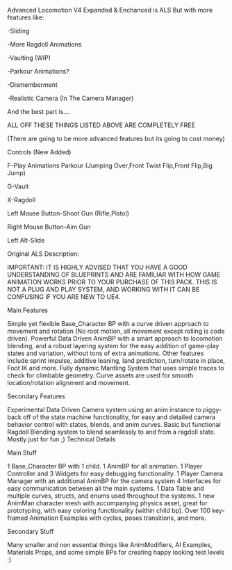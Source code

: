 Advanced Locomotion V4 Expanded & Enchanced is ALS But with more features like:

-Sliding

-More Ragdoll Animations

-Vaulting (WIP)

-Parkour Animations?

-Dismemberment

-Realistic Camera (In The Camera Manager)

And the best part is....

ALL OFF THESE THINGS LISTED ABOVE ARE COMPLETELY FREE

(There are going to be more advanced features but its going to cost money)

Controls (New Added)

F-Play Animations Parkour (Jumping Over,Front Twist Flip,Front Flip,Big Jump)

G-Vault

X-Ragdoll

Left Mouse Button-Shoot Gun (Rifle,Pistol)

Right Mouse Button-Aim Gun

Left Alt-Slide



Original ALS Description:


IMPORTANT: IT IS HIGHLY ADVISED THAT YOU HAVE A GOOD UNDERSTANDING OF BLUEPRINTS AND ARE FAMILIAR WITH HOW GAME ANIMATION WORKS PRIOR TO YOUR PURCHASE OF THIS PACK. THIS IS NOT A PLUG AND PLAY SYSTEM, AND WORKING WITH IT CAN BE CONFUSING IF YOU ARE NEW TO UE4.


Main Features

Simple yet flexible Base_Character BP with a curve driven approach to movement and rotation (No root motion, all movement except rolling is code driven).
Powerful Data Driven AnimBP with a smart approach to locomotion blending, and a robust layering system for the easy addition of game-play states and variation, without tons of extra animations. Other features include sprint impulse, additive leaning, land prediction, turn/rotate in place, Foot IK and more.
Fully dynamic Mantling System that uses simple traces to check for climbable geometry. Curve assets are used for smooth location/rotation alignment and movement.

Secondary Features

Experimental Data Driven Camera system using an anim instance to piggy-back off of the state machine functionality, for easy and detailed camera behavior control with states, blends, and anim curves.
Basic but functional Ragdoll Blending system to blend seamlessly to and from a ragdoll state. Mostly just for fun ;)
Technical Details

Main Stuff

1 Base_Character BP with 1 child.
1 AnimBP for all animation.
1 Player Controller and 3 Widgets for easy debugging functionality.
1 Player Camera Manager with an additional AnimBP for the camera system
4 Interfaces for easy communication between all the main systems.
1 Data Table and multiple curves, structs, and enums used throughout the systems.
1 new AnimMan character mesh with accompanying physics asset, great for prototyping, with easy coloring functionality (within child bp).
Over 100 key-framed Animation Examples with cycles, poses transitions, and more.

Secondary Stuff

Many smaller and non essential things like AnimModifiers, AI Examples, Materials Props, and some simple BPs for creating happy looking test levels :)
